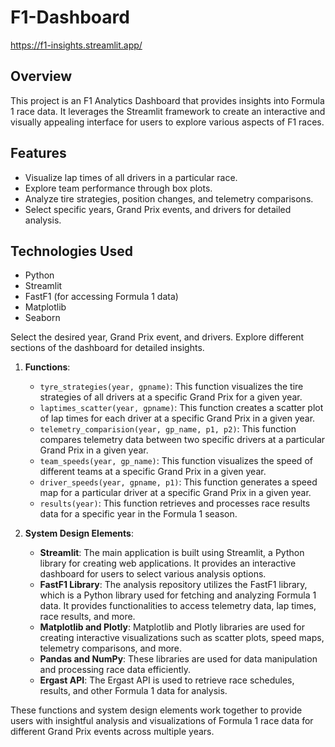 # F1-Dashboard
https://f1-insights.streamlit.app/



## Overview

This project is an F1 Analytics Dashboard that provides insights into Formula 1 race data. It leverages the Streamlit framework to create an interactive and visually appealing interface for users to explore various aspects of F1 races.

## Features

- Visualize lap times of all drivers in a particular race.
- Explore team performance through box plots.
- Analyze tire strategies, position changes, and telemetry comparisons.
- Select specific years, Grand Prix events, and drivers for detailed analysis.

## Technologies Used

- Python
- Streamlit
- FastF1 (for accessing Formula 1 data)
- Matplotlib
- Seaborn

Select the desired year, Grand Prix event, and drivers.
Explore different sections of the dashboard for detailed insights.


1. **Functions**:
   - `tyre_strategies(year, gpname)`: This function visualizes the tire strategies of all drivers at a specific Grand Prix for a given year.
   - `laptimes_scatter(year, gpname)`: This function creates a scatter plot of lap times for each driver at a specific Grand Prix in a given year.
   - `telemetry_comparision(year, gp_name, p1, p2)`: This function compares telemetry data between two specific drivers at a particular Grand Prix in a given year.
   - `team_speeds(year, gp_name)`: This function visualizes the speed of different teams at a specific Grand Prix in a given year.
   - `driver_speeds(year, gpname, p1)`: This function generates a speed map for a particular driver at a specific Grand Prix in a given year.
   - `results(year)`: This function retrieves and processes race results data for a specific year in the Formula 1 season.

2. **System Design Elements**:
   - **Streamlit**: The main application is built using Streamlit, a Python library for creating web applications. It provides an interactive dashboard for users to select various analysis options.
   - **FastF1 Library**: The analysis repository utilizes the FastF1 library, which is a Python library used for fetching and analyzing Formula 1 data. It provides functionalities to access telemetry data, lap times, race results, and more.
   - **Matplotlib and Plotly**: Matplotlib and Plotly libraries are used for creating interactive visualizations such as scatter plots, speed maps, telemetry comparisons, and more.
   - **Pandas and NumPy**: These libraries are used for data manipulation and processing race data efficiently.
   - **Ergast API**: The Ergast API is used to retrieve race schedules, results, and other Formula 1 data for analysis.

These functions and system design elements work together to provide users with insightful analysis and visualizations of Formula 1 race data for different Grand Prix events across multiple years.
